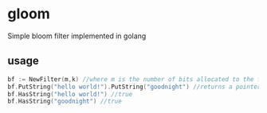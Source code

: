# gloom
Simple bloom filter implemented in golang

## usage

 ```go
 bf := NewFilter(m,k) //where m is the number of bits allocated to the filter, and k is the number of hash functions.
 bf.PutString("hello world!").PutString("goodnight") //returns a pointer to the filter object
 bf.HasString("hello world!") //true
 bf.HasString("goodnight") //true
 ```
